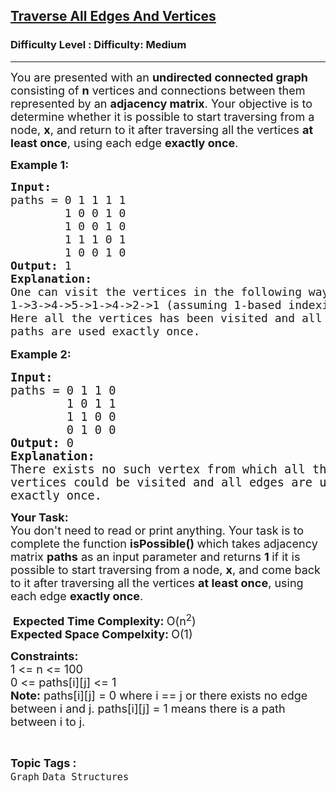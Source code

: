 <h2><a href="https://www.geeksforgeeks.org/problems/castle-run3644/1">Traverse All Edges And Vertices</a></h2><h3>Difficulty Level : Difficulty: Medium</h3><hr><div class="problems_problem_content__Xm_eO"><p><span style="font-size: 18px;">You are presented with an <strong>undirected connected graph </strong>consisting of <strong>n</strong> vertices and connections between them represented by an <strong>adjacency matrix</strong>. Your objective is to determine whether it is possible to start traversing from a node, <strong>x</strong>, and return to it after traversing all the vertices <strong>at least once</strong>, using each edge <strong>exactly once</strong>.</span></p>
<p><strong><span style="font-size: 18px;">Example 1:</span></strong></p>
<pre><span style="font-size: 18px;"><strong>Input: <br></strong>paths = 0 1 1 1 1<br>  &nbsp; &nbsp; &nbsp;&nbsp;1 0 0 1 0<br>  &nbsp; &nbsp;  &nbsp;1 0 0 1 0<br>  &nbsp; &nbsp;  &nbsp;1 1 1 0 1<br>  &nbsp; &nbsp;  &nbsp;1 0 0 1 0<br></span><span style="font-size: 18px;"><strong>Output: </strong>1<br></span><span style="font-size: 18px;"><strong>Explanation: <br></strong>One can visit the vertices in the following way:
1-&gt;3-&gt;4-&gt;5-&gt;1-&gt;4-&gt;2-&gt;1 (assuming 1-based indexing)
Here all the vertices has been visited and all
paths are used exactly once.<br></span></pre>
<p style="font-family: -apple-system, BlinkMacSystemFont, 'Segoe UI', Roboto, Oxygen, Ubuntu, Cantarell, 'Open Sans', 'Helvetica Neue', sans-serif; font-size: medium; white-space: normal;"><span style="font-size: 18px;"><strong>Example 2:</strong></span></p>
<pre><span style="font-size: 14pt;"><strong>Input: <br></strong>paths = 0 1 1 0<br>        1 0 1 1<br>        1 1 0 0<br>        0 1 0 0
<strong>Output: </strong>0
<strong>Explanation: <br></strong>There exists no such vertex from which all the <br>vertices could be visited and all edges are used <br>exactly once.</span></pre>
<p><span style="font-size: 18px;"><strong>Your Task:</strong><br>You don't need to read or print anything. Your task is to complete the function&nbsp;<strong>isPossible()&nbsp;</strong>which takes adjacency matrix <strong>paths</strong> as an input parameter and returns <strong>1 </strong>if it is possible </span><span style="font-size: 18px;">to start traversing from a node,&nbsp;</span><strong style="font-size: 18px;">x</strong><span style="font-size: 18px;">, and come back to it after traversing all the vertices&nbsp;</span><strong style="font-size: 18px;">at least once</strong><span style="font-size: 18px;">, using each edge&nbsp;</span><strong style="font-size: 18px;">exactly once</strong><span style="font-size: 18px;">.</span></p>
<p>&nbsp;<span style="font-size: 18px;"><strong>Expected Time Complexity:&nbsp;</strong>O(n<sup>2</sup>)<br><strong>Expected Space Compelxity:&nbsp;</strong>O(1)</span></p>
<p><span style="font-size: 18px;"><strong>Constraints:</strong><br>1 &lt;= n &lt;= 100<br>0 &lt;= paths[i][j] &lt;= 1<br><strong>Note:</strong>&nbsp;</span><span style="font-size: 18px;">paths[i][j] = 0 where </span><span style="font-size: 18px;">i == j or there exists no edge between i and j. paths[i][j] = 1 means there is a path between i to j.</span></p></div><br><p><span style=font-size:18px><strong>Topic Tags : </strong><br><code>Graph</code>&nbsp;<code>Data Structures</code>&nbsp;